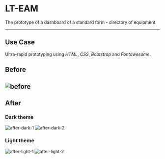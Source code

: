 # LT-EAM
The prototype of a dashboard of a standard form - directory of equipment

---
## Use Case
Ultra-rapid prototyping using *HTML*, *CSS*, *Bootstrap* and *Fontawesome*.

## Before
![before](https://user-images.githubusercontent.com/17111965/196034988-2aa0064e-52ed-44b8-9a73-aff83b06e135.png)
--
## After
### Dark theme
![after-dark-1](https://user-images.githubusercontent.com/17111965/196035045-c223ff51-ff94-4779-8426-d858c941f5fa.png)
![after-dark-2](https://user-images.githubusercontent.com/17111965/196035061-eab40a6a-5eb2-47f0-9f44-8db1218230b4.png)

### Light theme
![after-light-1](https://user-images.githubusercontent.com/17111965/196035088-3b0f7ca0-a14a-410c-bb4a-624adf0794e7.png)
![after-light-2](https://user-images.githubusercontent.com/17111965/196035097-20902e8b-dd64-4630-b97a-4f22490ee2f4.png)
